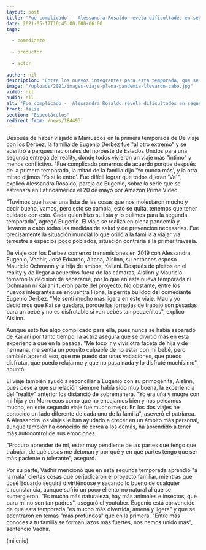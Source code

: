 ```yaml
---
layout: post
title: "Fue complicado -  Alessandra Rosaldo revela dificultades en segunda temporada del reality 'De viaje con los Derbez'"
date: 2021-05-17T16:45:00.000-06:00
tags:
  
  - comediante
  
  - productor
  
  - actor
  
author: nil
description: "Entre los nuevos integrantes para esta temporada, que se estrenará el 20 de mayo, se encuentra Fiona, la perrita bulldog de Eugenio Derbez. "
image: "/uploads/2021/images-viaje-plena-pandemia-llevaron-cabo.jpg"
video: nil
audio: nil
alt: "Fue complicado -  Alessandra Rosaldo revela dificultades en segunda temporada del reality 'De viaje con los Derbez'"
front: false
section: "Espectáculos"
redirect_from: /news/184493
---
```


Después de haber viajado a Marruecos en la primera temporada de De viaje con los Derbez, la familia de Eugenio Derbez fue "al otro extremo" y se adentró a parques nacionales del noroeste de Estados Unidos para una segunda entrega del reality, donde todos vivieron un viaje más "íntimo" y menos conflictivo. "Fue complicado ponernos de acuerdo porque después de la primera temporada, la mitad de la familia dijo 'Yo nunca más', y la otra mitad dijimos 'Yo sí le entro'. Fue difícil lograr que todos dijeran 'Va'", explicó Alessandra Rosaldo, pareja de Eugenio, sobre la serie que se estrenará en Latinoamérica el 20 de mayo por Amazon Prime Video. 

"Tuvimos que hacer una lista de las cosas que nos molestaron mucho y decir bueno, vamos, pero esto se cambia, esto se quita, tenemos que tener cuidado con esto. Cada quien hizo su lista y lo pulimos para la segunda temporada", agregó Eugenio. El viaje se realizó en plena pandemia y llevaron a cabo todas las medidas de salud y de prevención necesarias. Fue precisamente la situación mundial lo que orilló a la familia a viajar vía terrestre a espacios poco poblados, situación contraria a la primer travesía. 

De viaje con los Derbez comenzó transmisiones en 2019 con Alessandra, Eugenio, Vadhir, José Eduardo, Aitana, Aislinn, su entonces esposo Mauricio Ochmann y la hija de ambos, Kailani. Después de pleitos en el reality y de llegar a acuerdos fuera de las cámaras, Aislinn y Mauricio tomaron la decisión de separarse, por lo que en esta nueva temporada ni Ochmann ni Kailani fueron parte del proyecto. No obstante, entre los nuevos integrantes se encuentra Fiona, la perrita bulldog del comediante Eugenio Derbez. "Me sentí mucho más ligera en este viaje. Mau y yo decidimos que Kai se quedara, porque las jornadas de trabajo son pesadas para un bebé y no es disfrutable si van bebés tan pequeñitos", explicó Aislinn.

Aunque esto fue algo complicado para ella, pues nunca se había separado de Kailani por tanto tiempo, la actriz asegura que se divirtió más en esta experiencia que en la pasada. "Me toco ir y vivir otra faceta de hija y de hermana, me sentía un poquito culpable de no estar con mi bebé, pero también aprendí eso, que me puedo dar unas vacaciones, que puedo disfrutar, que puedo relajarme y que no pasa nada y lo disfruté muchísimo", apuntó.

El viaje también ayudó a reconciliar a Eugenio con su primogénita, Aislinn, pues pese a que su relación siempre había sido muy buena, la experiencia del "reality" anterior los distanció de sobremanera. "Yo era uña y mugre con mi hija y en Marruecos como que no encajamos bien y nos peleamos mucho, en este segundo viaje fue mucho mejor. En los dos viajes he conocido un lado diferente de cada uno de la familia", aseveró el patriarca. A Alessandra los viajes le han ayudado a crecer en un ámbito más personal, aunque también ha conocido de cerca a los demás, ha aprendido a tener más autocontrol de sus emociones.

"Procuro aprender de mí, estar muy pendiente de las partes que tengo que trabajar, de qué cosas me detonan y por qué y en qué partes tengo que ser más paciente o tolerante", aseguró. 

Por su parte, Vadhir mencionó que en esta segunda temporada aprendió "a la mala" ciertas cosas que perjudicaron el proyecto familiar, mientras que José Eduardo seguirá divirtiéndose y sacando lo bueno de cualquier circunstancia, aunque sufrió un poco el entorno natural al que se sumergieron. "Es mucha más naturaleza, hay más animales e insectos, que para mí no son tan padres", aseguró el youtuber. Eugenio está convencido de que esta temporada "es mucho más divertida, amena y ligera" y que se adentraron en temas "más profundos" que en la primera.
"Entre más conoces a tu familia se forman lazos más fuertes, nos hemos unido más", sentenció Vadhir. 

(milenio)